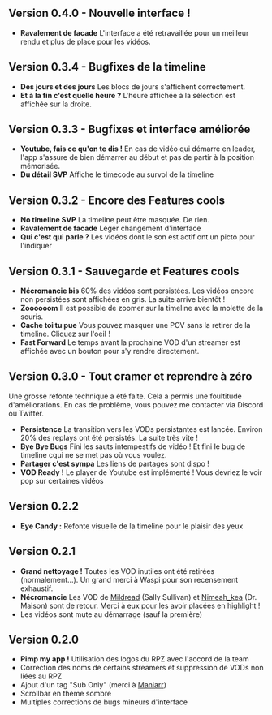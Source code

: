 ## Version 0.4.0 - Nouvelle interface !
- **Ravalement de facade** L'interface a été retravaillée pour un meilleur rendu et plus de place pour les vidéos.

## Version 0.3.4 - Bugfixes de la timeline
- **Des jours et des jours** Les blocs de jours s'affichent correctement.
- **Et à la fin c'est quelle heure ?** L'heure affichée à la sélection est affichée sur la droite.
 
## Version 0.3.3 - Bugfixes et interface améliorée
- **Youtube, fais ce qu'on te dis !** En cas de vidéo qui démarre en leader, l'app s'assure de bien démarrer au début et pas de partir à la position mémorisée.
- **Du détail SVP** Affiche le timecode au survol de la timeline

## Version 0.3.2 - Encore des Features cools
- **No timeline SVP** La timeline peut être masquée. De rien.
- **Ravalement de facade** Léger changement d'interface  
- **Qui c'est qui parle ?** Les vidéos dont le son est actif ont un picto pour l'indiquer

## Version 0.3.1 - Sauvegarde et Features cools 
- **Nécromancie bis** 60% des vidéos sont persistées. Les vidéos encore non persistées sont affichées en gris. La suite arrive bientôt !
- **Zoooooom** Il est possible de zoomer sur la timeline avec la molette de la souris.
- **Cache toi tu pue** Vous pouvez masquer une POV sans la retirer de la timeline. Cliquez sur l'oeil !
- **Fast Forward** Le temps avant la prochaine VOD d'un streamer est affichée avec un bouton pour s'y rendre directement.

## Version 0.3.0 - Tout cramer et reprendre à zéro
Une grosse refonte technique a été faite.
Cela a permis une foultitude d'améliorations.
En cas de problème, vous pouvez me contacter via Discord ou Twitter.
- **Persistence** La transition vers les VODs persistantes est lancée. Environ 20% des replays ont été persistés. La suite très vite !
- **Bye Bye Bugs** Fini les sauts intempestifs de vidéo ! Et fini le bug de timeline cqui ne se met pas où vous voulez.
- **Partager c'est sympa** Les liens de partages sont dispo !
- **VOD Ready !** Le player de Youtube est implémenté ! Vous devriez le voir pop sur certaines vidéos 

## Version 0.2.2
- **Eye Candy :** Refonte visuelle de la timeline pour le plaisir des yeux 

## Version 0.2.1
- **Grand nettoyage !** Toutes les VOD inutiles ont été retirées (normalement...). Un grand merci à Waspi pour son recensement exhaustif.
- **Nécromancie** Les VOD de [Mildread](https://www.twitch.tv/mildread) (Sally Sullivan) et [Nimeah_kea](https://www.twitch.tv/nimeah) (Dr. Maison) sont de retour. Merci à eux pour les avoir placées en highlight !
- Les vidéos sont mute au démarrage (sauf la première)

## Version 0.2.0
- **Pimp my app !** Utilisation des logos du RPZ avec l'accord de la team
- Correction des noms de certains streamers et suppression de VODs non liées au RPZ
- Ajout d'un tag "Sub Only" (merci à [Maniarr](https://github.com/Maniarr))
- Scrollbar en thème sombre
- Multiples corrections de bugs mineurs d'interface
